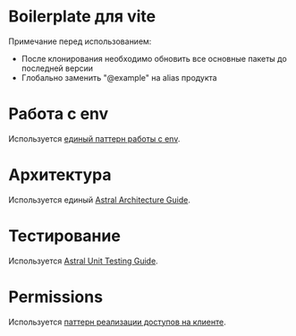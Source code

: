# Boilerplate для vite
Примечание перед использованием:
- После клонирования необходимо обновить все основные пакеты до последней версии
- Глобально заменить "@example" на alias продукта

# Работа с env

Используется [единый паттерн работы с env]().

# Архитектура

Используется единый [Astral Architecture Guide](https://industrious-search-cdf.notion.site/Astral-Frontend-Architecture-Guide-cbb7ccaa69384c65aec35292a5c13e2a).

# Тестирование

Используется [Astral Unit Testing Guide](https://industrious-search-cdf.notion.site/Astral-Frontend-Unit-Testing-Guide-71120289ed89424e912ebe7fa8b7e39b?pvs=4).

# Permissions

Используется [паттерн реализации доступов на клиенте](https://kaluga-astral.github.io/guides/docs/category/permissions-%D0%BF%D0%B0%D1%82%D1%82%D0%B5%D1%80%D0%BD-%D1%80%D0%B5%D0%B0%D0%BB%D0%B8%D0%B7%D0%B0%D1%86%D0%B8%D0%B8-%D0%B4%D0%BE%D1%81%D1%82%D1%83%D0%BF%D0%BE%D0%B2-%D0%BD%D0%B0-%D0%BA%D0%BB%D0%B8%D0%B5%D0%BD%D1%82%D0%B5).
